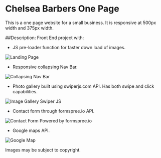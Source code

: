 # Chelsea Barbers One Page
This is a one page website for a small business. It is responsive at 500px width and 375px width.

##Description:
Front End project with:

* JS pre-loader function for faster down load of images.

![Landing Page](images/ChelseaBarbersOnePageLanding.png)

* Responsive collapsing Nav Bar.

![Collapsing Nav Bar](images/ResponsiveCollapsingNavBar.png)

* Photo gallery built using swiperjs.com API. Has both swipe and click capabilities.

![Image Gallery Swiper JS](images/ResponsiveImageGallerySwiperJS.png)

* Contact form through formspree.io API.

![Contact Form Powered by formspree.io](images/ResponsiveContactFormFormSpree.png)

* Google maps API.

![Google Map](images/GoogleMap.png)

Images may be subject to copyright.
